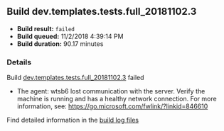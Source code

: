 ## Build dev.templates.tests.full_20181102.3
- **Build result:** `failed`
- **Build queued:** 11/2/2018 4:39:14 PM
- **Build duration:** 90.17 minutes
### Details
Build [dev.templates.tests.full_20181102.3](https://winappstudio.visualstudio.com/web/build.aspx?pcguid=a4ef43be-68ce-4195-a619-079b4d9834c2&builduri=vstfs%3a%2f%2f%2fBuild%2fBuild%2f26516) failed

+ The agent: wtsb6 lost communication with the server. Verify the machine is running and has a healthy network connection. For more information, see: https://go.microsoft.com/fwlink/?linkid=846610

Find detailed information in the [build log files](https://uwpctdiags.blob.core.windows.net/buildlogs/dev.templates.tests.full_20181102.3_logs.zip)
